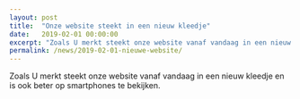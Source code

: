 ```yaml
---
layout: post
title:  "Onze website steekt in een nieuw kleedje"
date:   2019-02-01 00:00:00
excerpt: "Zoals U merkt steekt onze website vanaf vandaag in een nieuw kleedje en is ook beter op smartphones te bekijken."
permalink: /news/2019-02-01-nieuwe-website/
---
```


Zoals U merkt steekt onze website vanaf vandaag in een nieuw kleedje en is ook beter op smartphones te bekijken.
